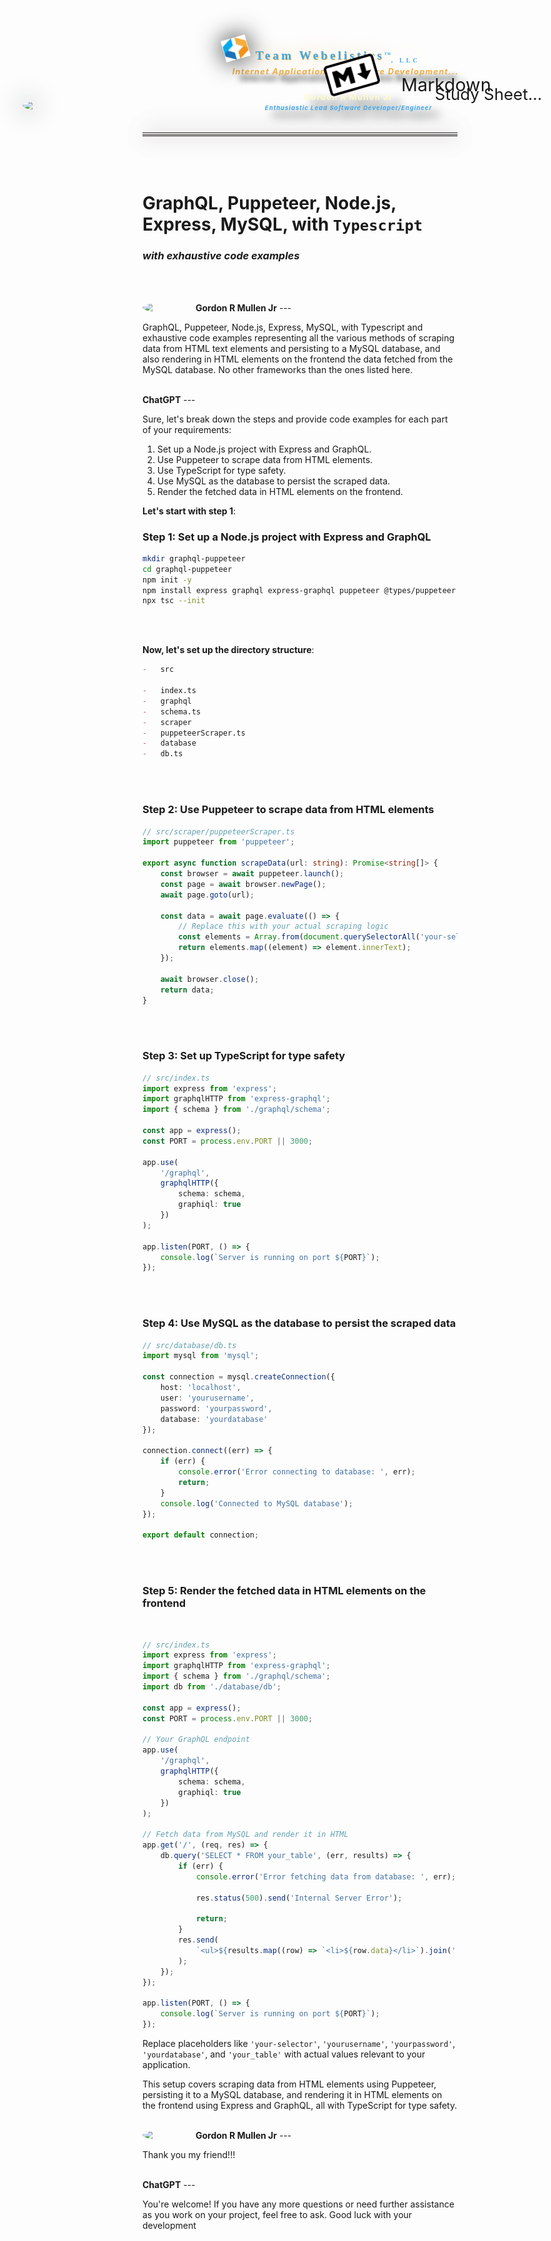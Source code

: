 <header style="margin: 0em 0em 0em 0.4em; position: absolute; display: inline-block; top: 1.5%; left: 3%; width: 100%;">
    <img src="../../../../public/images/images_markdown/team_webelistics_logo.png" style="width: 40px; filter: drop-shadow(0rem 0rem 1.2rem hsla(163, 19%, 7%, 0.993)); rotate: 344deg;" />
    <h1 style="margin:0em 0em 0em 0.4em; display: inline-block; font-family: chango; font-size: 1.2rem; font-weight: 700; color: hsl(203, 81%, 58%);letter-spacing: 0.2111em; text-shadow: 0.05rem 0.071111rem 0.031111rem hsla(37, 85%, 60%, 0.993);  filter: drop-shadow(0rem 0rem 0.941111rem hsla(37, 85%, 60%, 0.493));">
        Team Webelistics<sup style="font-size: 0.31111em; letter-spacing: 0.1211em; text-shadow: none; filter: none;">TM</sup><sub style="font-size: 0.522111em; text-shadow: none; filter: none;">, LLC</sub>
    </h1>
    <h3 style="margin: 0.4em 0em 2em 6.03em; font-size: 0.8rem; font-style: italic; color: hsl(37, 85%, 60%); letter-spacing: 0.1em; text-shadow: 0.8rem 0.6rem 0.5rem hsla(163, 19%, 7%, 0.993);">
        Internet Applications & Software Development...
    </h3>
    <img src="https://s.gravatar.com/avatar/8919c21a69fc2528689eb1832c8ed37f?s=480&r=pg&d=https%3A%2F%2Fcdn.auth0.com%2Favatars%2Fwe.png" style="margin: 0.9em 0em 0em 0.1em; border-radius: 50%; float: left; margin-right: 10px; width: 75px; filter: drop-shadow(0rem 0rem 1.2rem hsla(163, 19%, 7%, 0.993));" />
    <h3 style="margin: 1.4em 0em 0em 2em; font-size: 0.8rem; color: hsla(54, 100%, 90%, 0.993); letter-spacing: 0.1em; text-shadow: 0.8rem 0.6rem 0.9rem hsla(163, 19%, 7%, 0.993);">
        <a src="https://www.webelsitics.com" style="color: hsla(54, 100%, 90%, 0.993);">Gordon R Mullen Jr</a>
    </h3>
    <h5 style="margin: 0.4em 0em 0em 2em; font-size: 0.6rem; font-style: italic; color: hsl(203, 81%, 58%); letter-spacing: 0.1em; text-shadow: 0.8rem 0.6rem 0.9rem hsla(163, 19%, 7%, 0.993);
    ">
        Enthusiastic Lead Software Developer/Engineer
    </h5>
    <section style="position: absolute; top: 30%; left: 50%; display: inline-block;">
        <img src="../../../../public/images/images_markdown/markdown-logo.png" style="margin: 0em 0.7em 0em 0em; display: inline-block; width: 8.5vw; filter: drop-shadow(0.1rem 0.1rem 0.11rem hsla(240, 33%, 99%, 0.693)); rotate: 344deg;" /><p style="margin: -9em 0em 0em 1em; position: relative; display: inline-block; font-size: 3vw;">Markdown</p>
        &emsp;&emsp;&emsp;&emsp;&emsp;<p style="margin: -0.7em 0em 2em 7em; display: block; font-size: 2.7vw;">Study Sheet...</p>
    </section>

</header>

<br /><br /><br /><br /><br /><br /><br />

<hr style="margin: 2.1em 0em 0em 0em; border-color: hsl(203, 81%, 58%); filter: drop-shadow(0rem 0rem 1.2rem hsla(163, 19%, 7%, 0.993));" />
<hr style="margin: 0.1em 0em 0em 0em; border-color: hsl(37, 85%, 60%); filter: drop-shadow(0rem 0rem 1.2rem hsla(163, 19%, 7%, 0.993));" />
<hr style="margin: 0.1em 0em 0em 0em; border-color: hsl(203, 81%, 58%); filter: drop-shadow(0px 0px 7px hsla(37, 94%, 87%, 0.9));" />
<br />
<br />
<br />

# **GraphQL, Puppeteer, Node.js, Express, MySQL, with `Typescript`**

### **_with exhaustive code examples_**

<br />
<br />

**Gordon R Mullen Jr** ---
<img src="https://s.gravatar.com/avatar/8919c21a69fc2528689eb1832c8ed37f?s=480&r=pg&d=https%3A%2F%2Fcdn.auth0.com%2Favatars%2Fwe.png" style="border-radius: 50%; float: left; margin-right: 10px; width: 75px;" />

GraphQL, Puppeteer, Node.js, Express, MySQL, with Typescript and exhaustive code examples representing all the various methods of scraping data from HTML text elements and persisting to a MySQL database, and also rendering in HTML elements on the frontend the data fetched from the MySQL database. No other frameworks than the ones listed here.
<br />
<br />

**ChatGPT** ---

Sure, let's break down the steps and provide code examples for each part of your requirements:

1. Set up a Node.js project with Express and GraphQL.
2. Use Puppeteer to scrape data from HTML elements.
3. Use TypeScript for type safety.
4. Use MySQL as the database to persist the scraped data.
5. Render the fetched data in HTML elements on the frontend.

**Let's start with step 1**:
<br />

### Step 1: Set up a Node.js project with Express and GraphQL

```bash
mkdir graphql-puppeteer
cd graphql-puppeteer
npm init -y
npm install express graphql express-graphql puppeteer @types/puppeteer typescript @types/node mysql
npx tsc --init
```

<br />
<br />

**Now, let's set up the directory structure**:

```markdown
-   src

-   index.ts
-   graphql
-   schema.ts
-   scraper
-   puppeteerScraper.ts
-   database
-   db.ts
```

<br />
<br />

### Step 2: Use Puppeteer to scrape data from HTML elements

```typescript
// src/scraper/puppeteerScraper.ts
import puppeteer from 'puppeteer';

export async function scrapeData(url: string): Promise<string[]> {
    const browser = await puppeteer.launch();
    const page = await browser.newPage();
    await page.goto(url);

    const data = await page.evaluate(() => {
        // Replace this with your actual scraping logic
        const elements = Array.from(document.querySelectorAll('your-selector'));
        return elements.map((element) => element.innerText);
    });

    await browser.close();
    return data;
}
```

<br />
<br />

### Step 3: Set up TypeScript for type safety

```typescript
// src/index.ts
import express from 'express';
import graphqlHTTP from 'express-graphql';
import { schema } from './graphql/schema';

const app = express();
const PORT = process.env.PORT || 3000;

app.use(
    '/graphql',
    graphqlHTTP({
        schema: schema,
        graphiql: true
    })
);

app.listen(PORT, () => {
    console.log(`Server is running on port ${PORT}`);
});
```

<br />
<br />

### Step 4: Use MySQL as the database to persist the scraped data

```typescript
// src/database/db.ts
import mysql from 'mysql';

const connection = mysql.createConnection({
    host: 'localhost',
    user: 'yourusername',
    password: 'yourpassword',
    database: 'yourdatabase'
});

connection.connect((err) => {
    if (err) {
        console.error('Error connecting to database: ', err);
        return;
    }
    console.log('Connected to MySQL database');
});

export default connection;
```

<br />
<br />

### Step 5: Render the fetched data in HTML elements on the frontend

<br />

```typescript
// src/index.ts
import express from 'express';
import graphqlHTTP from 'express-graphql';
import { schema } from './graphql/schema';
import db from './database/db';

const app = express();
const PORT = process.env.PORT || 3000;

// Your GraphQL endpoint
app.use(
    '/graphql',
    graphqlHTTP({
        schema: schema,
        graphiql: true
    })
);

// Fetch data from MySQL and render it in HTML
app.get('/', (req, res) => {
    db.query('SELECT * FROM your_table', (err, results) => {
        if (err) {
            console.error('Error fetching data from database: ', err);

            res.status(500).send('Internal Server Error');

            return;
        }
        res.send(
            `<ul>${results.map((row) => `<li>${row.data}</li>`).join('')}<ul>`
        );
    });
});

app.listen(PORT, () => {
    console.log(`Server is running on port ${PORT}`);
});
```

Replace placeholders like `'your-selector'`, `'yourusername'`, `'yourpassword'`, `'yourdatabase'`, and `'your_table'` with actual values relevant to your application.

This setup covers scraping data from HTML elements using Puppeteer, persisting it to a MySQL database, and rendering it in HTML elements on the frontend using Express and GraphQL, all with TypeScript for type safety.
<br />
<br />

**Gordon R Mullen Jr** ---
<img src="https://s.gravatar.com/avatar/8919c21a69fc2528689eb1832c8ed37f?s=480&r=pg&d=https%3A%2F%2Fcdn.auth0.com%2Favatars%2Fwe.png" style="border-radius: 50%; float: left; margin-right: 10px; width: 75px;" />

Thank you my friend!!!
<br />
<br />

**ChatGPT** ---

You're welcome! If you have any more questions or need further assistance as you work on your project, feel free to ask. Good luck with your development
